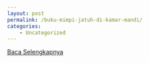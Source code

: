 ```yaml
---
layout: post
permalink: /buku-mimpi-jatuh-di-kamar-mandi/
categories:
    - Uncategorized
---
```


[Baca Selengkapnya](/03)